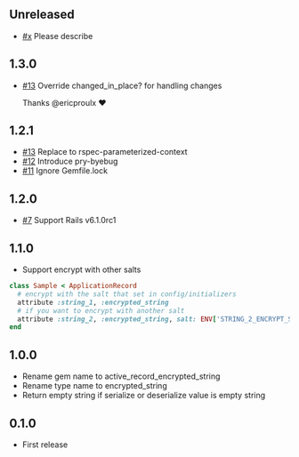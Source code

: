 ## Unreleased

- [#x](https://github.com/kamillle/active_record_encrypted_string/pull/x) Please describe

## 1.3.0

- [#13](https://github.com/kamillle/active_record_encrypted_string/pull/16) Override changed_in_place? for handling changes

   Thanks @ericproulx :heart:

## 1.2.1

- [#13](https://github.com/kamillle/active_record_encrypted_string/pull/13) Replace to rspec-parameterized-context
- [#12](https://github.com/kamillle/active_record_encrypted_string/pull/12) Introduce pry-byebug
- [#11](https://github.com/kamillle/active_record_encrypted_string/pull/11) Ignore Gemfile.lock

## 1.2.0

- [#7](https://github.com/kamillle/active_record_encrypted_string/pull/7) Support Rails v6.1.0rc1

## 1.1.0

- Support encrypt with other salts

```ruby
class Sample < ApplicationRecord
  # encrypt with the salt that set in config/initializers
  attribute :string_1, :encrypted_string
  # if you want to encrypt with another salt
  attribute :string_2, :encrypted_string, salt: ENV['STRING_2_ENCRYPT_SALT']
end
```

## 1.0.0

- Rename gem name to active_record_encrypted_string
- Rename type name to encrypted_string
- Return empty string if serialize or deserialize value is empty string

## 0.1.0

- First release
